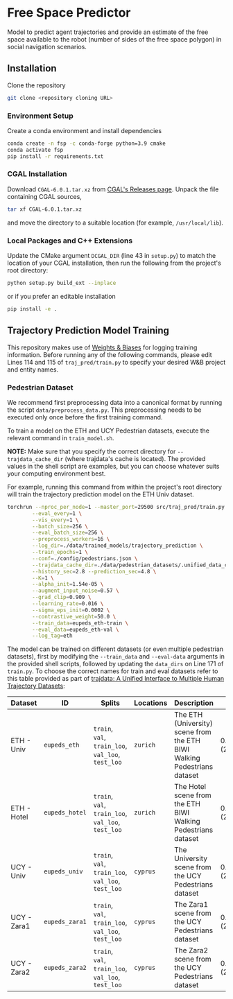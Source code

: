 # Free Space Predictor
Model to predict agent trajectories and provide an estimate of the free space available to the robot (number of sides of the free space polygon) in social navigation scenarios.

## Installation ##
Clone the repository
```sh
git clone <repository cloning URL>
```

### Environment Setup ###
Create a conda environment and install dependencies
```sh
conda create -n fsp -c conda-forge python=3.9 cmake
conda activate fsp
pip install -r requirements.txt
```

### CGAL Installation
Download `CGAL-6.0.1.tar.xz` from [CGAL's Releases page](https://github.com/CGAL/cgal/releases). Unpack the file containing CGAL sources,
```sh
tar xf CGAL-6.0.1.tar.xz
```
and move the directory to a suitable location (for example, `/usr/local/lib`).

### Local Packages and C++ Extensions ###
Update the CMake argument `DCGAL_DIR` (line 43 in `setup.py`) to match the location of your CGAL installation, then run the following from the project's root directory:
```sh
python setup.py build_ext --inplace
```
or if you prefer an editable installation
```sh
pip install -e .
```

## Trajectory Prediction Model Training ##
This repository makes use of [Weights & Biases](https://wandb.ai) for logging training information. Before running any of the following commands, please edit Lines 114 and 115 of `traj_pred/train.py` to specify your desired W&B project and entity names.

### Pedestrian Dataset ###
We recommend first preprocessing data into a canonical format by running the script `data/preprocess_data.py`. This preprocessing needs to be executed only once before the first training command.

To train a model on the ETH and UCY Pedestrian datasets, execute the relevant command in `train_model.sh`.

**NOTE:** Make sure that you specify the correct directory for `--trajdata_cache_dir` (where trajdata's cache is located). The provided values in the shell script are examples, but you can choose whatever suits your computing environment best.

For example, running this command from within the project's root directory will train the trajectory prediction model on the ETH Univ dataset.

```sh
torchrun --nproc_per_node=1 --master_port=29500 src/traj_pred/train.py \
        --eval_every=1 \
        --vis_every=1 \
        --batch_size=256 \
        --eval_batch_size=256 \
        --preprocess_workers=16 \
        --log_dir=./data/trained_models/trajectory_prediction \
        --train_epochs=1 \
        --conf=./config/pedestrians.json \
        --trajdata_cache_dir=./data/pedestrian_datasets/.unified_data_cache \
        --history_sec=2.8 --prediction_sec=4.8 \
        --K=1 \
        --alpha_init=1.54e-05 \
        --augment_input_noise=0.57 \
        --grad_clip=0.909 \
        --learning_rate=0.016 \
        --sigma_eps_init=0.0002 \
        --contrastive_weight=50.0 \
        --train_data=eupeds_eth-train \
        --eval_data=eupeds_eth-val \
        --log_tag=eth
```

The model can be trained on different datasets (or even multiple pedestrian datasets), first by modifying the `--train_data` and `--eval-data` arguments in the provided shell scripts, followed by updating the `data_dirs` on Line 171 of `train.py`. To choose the correct names for train and eval datasets refer to this table provided as part of [trajdata: A Unified Interface to Multiple Human Trajectory Datasets](https://github.com/NVlabs/trajdata/tree/main):

| Dataset | ID | Splits | Locations | Description | dt | Maps |
|---------|----|--------|------------|-------------|----|------|
| ETH - Univ | `eupeds_eth` | `train`, `val`, `train_loo`, `val_loo`, `test_loo` | `zurich` | The ETH (University) scene from the ETH BIWI Walking Pedestrians dataset | 0.4s (2.5Hz) | |
| ETH - Hotel | `eupeds_hotel` | `train`, `val`, `train_loo`, `val_loo`, `test_loo` | `zurich` | The Hotel scene from the ETH BIWI Walking Pedestrians dataset | 0.4s (2.5Hz) | |
| UCY - Univ | `eupeds_univ` | `train`, `val`, `train_loo`, `val_loo`, `test_loo` | `cyprus` | The University scene from the UCY Pedestrians dataset | 0.4s (2.5Hz) | |
| UCY - Zara1 | `eupeds_zara1` | `train`, `val`, `train_loo`, `val_loo`, `test_loo` | `cyprus` | The Zara1 scene from the UCY Pedestrians dataset | 0.4s (2.5Hz) | |
| UCY - Zara2 | `eupeds_zara2` | `train`, `val`, `train_loo`, `val_loo`, `test_loo` | `cyprus` | The Zara2 scene from the UCY Pedestrians dataset | 0.4s (2.5Hz) | |

